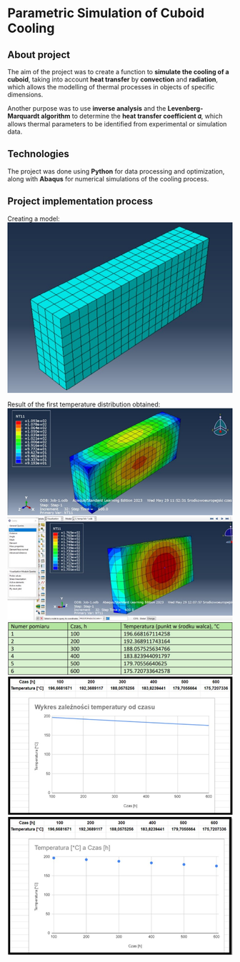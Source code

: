 # Parametric Simulation of Cuboid Cooling

## About project
The aim of the project was to create a function to **simulate the cooling of a cuboid**, taking into account **heat transfer** by **convection** and **radiation**, 
which allows the modelling of thermal processes in objects of specific dimensions.

Another purpose was to use **inverse analysis** and the **Levenberg-Marquardt algorithm** to determine the **heat transfer coefficient 𝛼**, which allows thermal 
parameters to be identified from experimental or simulation data.

## Technologies
The project was done using **Python** for data processing and optimization, along with **Abaqus** for numerical simulations of the cooling process.

## Project implementation process
Creating a model:
![1](images/1.jpg)

Result of the first temperature distribution obtained:
![2](images/2.jpg)
![3](images/3.jpg)
![4](images/4.jpg)
![5](images/5.jpg)
![6](images/6.jpg)

